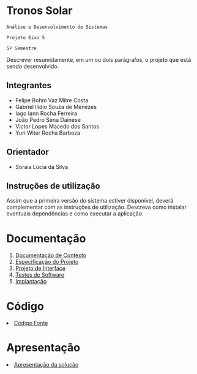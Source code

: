 # Tronos Solar

`Análise e Desenvolvimento de Sistemas`

`Projeto Eixo 5`

`5º Semestre`

Descrever resumidamente, em um ou dois parágrafos, o projeto que está sendo desenvolvido.

## Integrantes

* Felipe Bohm Vaz Mitre Costa
* Gabriel Ilídio Souza de Menezes
* Iago Iann Rocha Ferreira
* João Pedro Sena Dainese
* Victor Lopes Macedo dos Santos 
* Yuri Witer Rocha Barboza

## Orientador

* Soraia Lúcia da Silva 

## Instruções de utilização

Assim que a primeira versão do sistema estiver disponível, deverá complementar com as instruções de utilização. Descreva como instalar eventuais dependências e como executar a aplicação.

# Documentação

<ol>
<li><a href="docs/01-Documentação de Contexto.md"> Documentação de Contexto</a></li>
<li><a href="docs/02-Especificação do Projeto.md"> Especificação do Projeto</a></li>
<li><a href="docs/03-Projeto de Interface.md"> Projeto de Interface</a></li>
<li><a href="docs/04-Testes de Software.md"> Testes de Software</a></li>
<li><a href="docs/05-Implantação.md"> Implantação</a></li>
</ol>

# Código

<li><a href="src/README.md"> Código Fonte</a></li>

# Apresentação

<li><a href="presentation/README.md"> Apresentação da solução</a></li>
